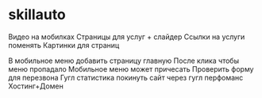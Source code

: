 # skillauto
Видео на мобилках
Страницы для услуг + слайдер
Ссылки на услуги поменять
Картинки для страниц

В мобильное меню добавить страницу главную
После клика чтобы меню пропадало
Мобильное меню может причесать
Проверить форму для перезвона
Гугл статистика
покинуть сайт через гугл перфоманс
Хостинг+Домен
